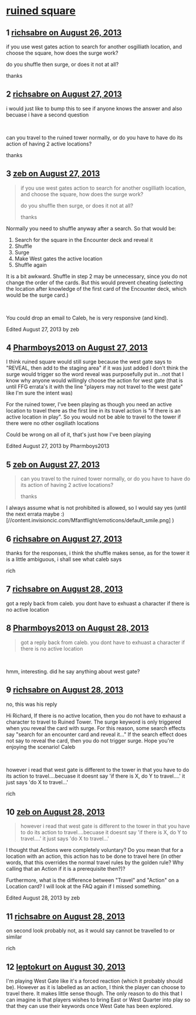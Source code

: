 # [ruined square](https://community.fantasyflightgames.com/topic/89279-ruined-square/)

## 1 [richsabre on August 26, 2013](https://community.fantasyflightgames.com/topic/89279-ruined-square/?do=findComment&comment=850701)

if you use west gates action to search for another osgilliath location, and choose the square, how does the surge work?

do you shuffle then surge, or does it not at all?

thanks

## 2 [richsabre on August 27, 2013](https://community.fantasyflightgames.com/topic/89279-ruined-square/?do=findComment&comment=851198)

i would just like to bump this to see if anyone knows the answer and also becuase i have a second question

 

can you travel to the ruined tower normally, or do you have to have do its action of having 2 active locations?

thanks

## 3 [zeb on August 27, 2013](https://community.fantasyflightgames.com/topic/89279-ruined-square/?do=findComment&comment=851289)

> if you use west gates action to search for another osgilliath location, and choose the square, how does the surge work?
> 
> do you shuffle then surge, or does it not at all?
> 
> thanks

Normally you need to shuffle anyway after a search. So that would be:

 1. Search for the square in the Encounter deck and reveal it
 2. Shuffle
 3. Surge
 4. Make West gates the active location
 5. Shuffle again

It is a bit awkward. Shuffle in step 2 may be unnecessary, since you do not change the order of the cards. But this would prevent cheating (selecting the location after knowledge of the first card of the Encounter deck, which would be the surge card.)

 

You could drop an email to Caleb, he is very responsive (and kind).

Edited August 27, 2013 by zeb

## 4 [Pharmboys2013 on August 27, 2013](https://community.fantasyflightgames.com/topic/89279-ruined-square/?do=findComment&comment=851292)

I think ruined square would still surge because the west gate says to "REVEAL, then add to the staging area" if it was just added I don't think the surge would trigger so the word reveal was purposefully put in...not that I know why anyone would willingly choose the action for west gate (that is until FFG errata's it with the line "players may not travel to the west gate" like I'm sure the intent was)

For the ruined tower, I've been playing as though you need an active location to travel there as the first line in its travel action is "if there is an active location in play". So you would not be able to travel to the tower if there were no other osgiliath locations

Could be wrong on all of it, that's just how I've been playing

Edited August 27, 2013 by Pharmboys2013

## 5 [zeb on August 27, 2013](https://community.fantasyflightgames.com/topic/89279-ruined-square/?do=findComment&comment=851293)

> can you travel to the ruined tower normally, or do you have to have do its action of having 2 active locations?
> 
> thanks

I always assume what is not prohibited is allowed, so I would say yes (until the next errata maybe :) [//content.invisioncic.com/Mfantflight/emoticons/default_smile.png] )

## 6 [richsabre on August 27, 2013](https://community.fantasyflightgames.com/topic/89279-ruined-square/?do=findComment&comment=851310)

thanks for the responses, i think the shuffle makes sense, as for the tower it is a little ambiguous, i shall see what caleb says

rich

## 7 [richsabre on August 28, 2013](https://community.fantasyflightgames.com/topic/89279-ruined-square/?do=findComment&comment=851782)

got a reply back from caleb. you dont have to exhuast a character if there is no active location

## 8 [Pharmboys2013 on August 28, 2013](https://community.fantasyflightgames.com/topic/89279-ruined-square/?do=findComment&comment=851878)

> got a reply back from caleb. you dont have to exhuast a character if there is no active location

 

hmm, interesting. did he say anything about west gate?

## 9 [richsabre on August 28, 2013](https://community.fantasyflightgames.com/topic/89279-ruined-square/?do=findComment&comment=851962)

no, this was his reply

Hi Richard,
If there is no active location, then you do not have to exhaust a character to travel to Ruined Tower.
The surge keyword is only triggered when you reveal the card with surge. For this reason, some search effects say "search for an encounter card and reveal it..." If the search effect does not say to reveal the card, then you do not trigger surge.
Hope you're enjoying the scenario!
Caleb

 

however i read that west gate is different to the tower in that you have to do its action to travel....becuase it doesnt say 'if there is X, do Y to travel....' it just says 'do X to travel...'

rich

## 10 [zeb on August 28, 2013](https://community.fantasyflightgames.com/topic/89279-ruined-square/?do=findComment&comment=852251)

> however i read that west gate is different to the tower in that you have to do its action to travel....becuase it doesnt say 'if there is X, do Y to travel....' it just says 'do X to travel...'

I thought that Actions were completely voluntary? Do you mean that for a location with an action, this action has to be done to travel here (in other words, that this overrides the normal travel rules by the golden rule? Why calling that an Action if it is a prerequisite then?)?

Furthermore, what is the difference between "Travel" and "Action" on a Location card? I will look at the FAQ again if I missed something.

Edited August 28, 2013 by zeb

## 11 [richsabre on August 28, 2013](https://community.fantasyflightgames.com/topic/89279-ruined-square/?do=findComment&comment=852500)

on second look probably not, as it would say cannot be travelled to or similar

rich

## 12 [leptokurt on August 30, 2013](https://community.fantasyflightgames.com/topic/89279-ruined-square/?do=findComment&comment=853935)

I'm playing West Gate like it's a forced reaction (which it probably should be). However as it is labelled as an action, I think the player can choose to travel there. It makes little sense though. The only reason to do this that I can imagine is that players wishes to bring East or West Quarter into play so that they can use their keywords once West Gate has been explored.


